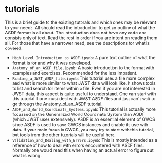 # tutorials

This is a brief guide to the existing tutorals and which ones may be relevant to your needs. All should read the
introduction to get an outline of what the ASDF format is all about. The introduction does not have any code and
consists only of text. Read the rest in order if you are intent on reading them all. For those that have a narrower
need, see the descriptions for what is covered.

- `High_Level_Introduction_to_ASDF.ipynb`: A pure text outline of what the format is for and why it was developed.
- `Anatomy_of_an_ASDF_file.ipynb`: A basic introduction to the format with examples and exercises. Recommended for the
  less impatient.
- `Reading_a_JWST_ASDF_file.ipynb`: This tutorial uses a file more complex and what is more similar to what JWST data
  will look like. It shows tools to list and search for items within a file. Even if you are not interested in JWST
  data, this aspect is quite useful to understand. One can start with this tutorial if one must deal with JWST ASDF
  files and just can't wait to go through the Anatomy_of_an_ASDF tutorial.
- `ASDF_and_World_Coordinate_Systems.ipynb`: This tutorial is actually more focussed on the Generalized World Coordinate
  System than ASDF (which JWST uses extensively). ASDF is an essential element of GWCS since ASDF is used to save GWCS
  instances and enable its use with data. If your main focus is GWCS, you may try to start with this tutorial, but tools
  from the other tutorials will be useful here.
- `Validation_and_Dealing_with_Errors.ipynb`: This is mostly intended as a reference of how to deal with errors
  encountered with ASDF files. Normally one would read this when having an actual error to figure out what is wrong.
